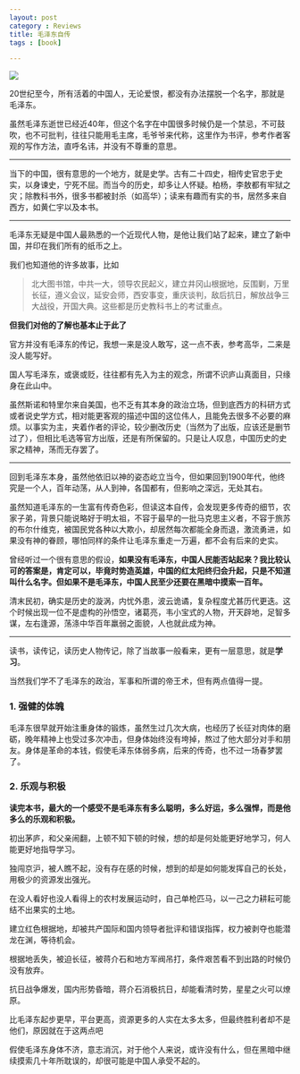 ```yaml
---
layout: post
category : Reviews
title: 毛泽东自传
tags : [book]

---
```


![](http://img3.douban.com/lpic/s4465105.jpg)

20世纪至今，所有活着的中国人，无论爱恨，都没有办法摆脱一个名字，那就是毛泽东。

虽然毛泽东逝世已经近40年，但这个名字在中国很多时候仍是一个禁忌，不可鼓吹，也不可批判，往往只能用毛主席，毛爷爷来代称，这里作为书评，参考作者客观的写作方法，直呼名讳，并没有不尊重的意思。

---

当下的中国，很有意思的一个地方，就是史学。古有二十四史，相传史官忠于史实，以身谏史，宁死不屈。而当今的历史，却多让人怀疑。柏杨，李敖都有牢狱之灾；除教科书外，很多书都被封杀（如高华）；读来有趣而有实的书，居然多来自西方，如黄仁宇以及本书。

---

毛泽东无疑是中国人最熟悉的一个近现代人物，是他让我们站了起来，建立了新中国，并印在我们所有的纸币之上。

我们也知道他的许多故事，比如
> 北大图书馆，中共一大，领导农民起义，建立井冈山根据地，反围剿，万里长征，遵义会议，延安会师，西安事变，重庆谈判，敌后抗日，解放战争三大战役，开国大典。这些都是历史教科书上的考试重点。

**但我们对他的了解也基本止于此了**



官方并没有毛泽东的传记，我想一来是没人敢写，这一点不表，参考高华，二来是没人能写好。

国人写毛泽东，或褒或贬，往往都有先入为主的观念，所谓不识庐山真面目，只缘身在此山中。

虽然斯诺和特里尔来自美国，也不乏有其本身的政治立场，但到底西方的科研方式或者说史学方式，相对能更客观的描述中国的这位伟人，且能免去很多不必要的麻烦。以事实为主，夹着作者的评论，较少删改历史（当然为了出版，应该还是删节过了），但相比毛选等官方出版，还是有所保留的。只是让人叹息，中国历史的史家之精神，荡而无存罢了。

---

回到毛泽东本身，虽然他依旧以神的姿态屹立当今，但如果回到1900年代，他终究是一个人，百年动荡，从人到神，各国都有，但影响之深远，无处其右。

虽然知道毛泽东的一生富有传奇色彩，但读这本自传，会发现更多传奇的细节，农家子弟，背景只能说略好于明太祖，不容于最早的一批马克思主义者，不容于旅苏的布尔什维克，被国民党各种以大欺小，却居然每次都能全身而退，激流勇进，如果没有神的眷顾，哪怕同样的条件让毛泽东重走一万遍，都不会有后来的史实。

曾经听过一个很有意思的假设，**如果没有毛泽东，中国人民能否站起来？我比较认可的答案是，肯定可以，毕竟时势造英雄，中国的红太阳终归会升起，只是不知道叫什么名字。但如果不是毛泽东，中国人民至少还要在黑暗中摸索一百年。**

清末民初，确实是历史的漩涡，内忧外患，波云诡谲，复杂程度尤甚历代更迭。这个时候出现一位不是虚构的孙悟空，诸葛亮，韦小宝式的人物，开天辟地，足智多谋，左右逢源，荡涤中华百年羸弱之面貌，人也就此成为神。

---

读书，读传记，读历史人物传记，除了当故事一般看来，更有一层意思，就是**学习**。

当然我们学不了毛泽东的政治，军事和所谓的帝王术，但有两点值得一提。

### 1. 强健的体魄 ###

毛泽东很早就开始注重身体的锻炼，虽然生过几次大病，也经历了长征对肉体的磨砺，晚年精神上也受过多次冲击，但身体始终没有垮掉，熬过了他大部分对手和朋友。身体是革命的本钱，假使毛泽东体弱多病，后来的传奇，也不过一场春梦罢了。

### 2. 乐观与积极 ###

**读完本书，最大的一个感受不是毛泽东有多么聪明，多么好运，多么强悍，而是他多么的乐观和积极。**

初出茅庐，和父亲闹翻，上顿不知下顿的时候，想的却是何处能更好地学习，何人能更好地指导学习。

独闯京沪，被人瞧不起，没有存在感的时候，想到的却是如何能发挥自己的长处，用极少的资源发出强光。

在没人看好也没人看得上的农村发展运动时，自己单枪匹马，以一己之力耕耘可能结不出果实的土地。

建立红色根据地，却被共产国际和国内领导者批评和错误指挥，权力被剥夺也能潜龙在渊，等待机会。

根据地丢失，被迫长征，被蒋介石和地方军阀吊打，条件艰苦看不到出路的时候仍没有放弃。

抗日战争爆发，国内形势昏暗，蒋介石消极抗日，却能看清时势，星星之火可以燎原。

比毛泽东起步更早，平台更高，资源更多的人实在太多太多，但最终胜利者却不是他们，原因就在于这两点吧

假使毛泽东身体不济，意志消沉，对于他个人来说，或许没有什么，但在黑暗中继续摸索几十年所耽误的，却很可能是中国人承受不起的。

